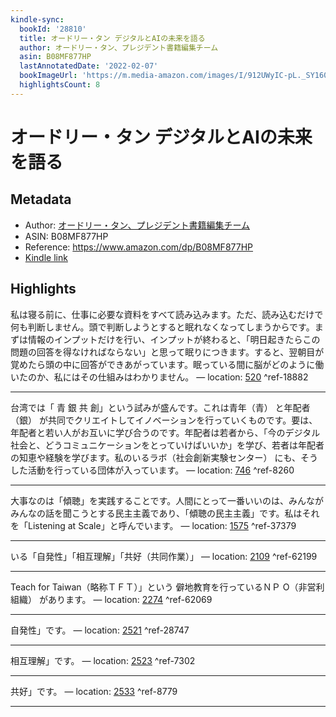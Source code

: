 ```yaml
---
kindle-sync:
  bookId: '28810'
  title: オードリー・タン デジタルとAIの未来を語る
  author: オードリー・タン、プレジデント書籍編集チーム
  asin: B08MF877HP
  lastAnnotatedDate: '2022-02-07'
  bookImageUrl: 'https://m.media-amazon.com/images/I/912UWyIC-pL._SY160.jpg'
  highlightsCount: 8
---
```

# オードリー・タン デジタルとAIの未来を語る
## Metadata
* Author: [オードリー・タン、プレジデント書籍編集チーム](https://www.amazon.comundefined)
* ASIN: B08MF877HP
* Reference: https://www.amazon.com/dp/B08MF877HP
* [Kindle link](kindle://book?action=open&asin=B08MF877HP)

## Highlights
私は寝る前に、仕事に必要な資料をすべて読み込みます。ただ、読み込むだけで何も判断しません。頭で判断しようとすると眠れなくなってしまうからです。まずは情報のインプットだけを行い、インプットが終わると、「明日起きたらこの問題の回答を得なければならない」と思って眠りにつきます。すると、翌朝目が覚めたら頭の中に回答ができあがっています。眠っている間に脳がどのように働いたのか、私にはその仕組みはわかりません。 — location: [520](kindle://book?action=open&asin=B08MF877HP&location=520) ^ref-18882

---
台湾では「 青 銀 共 創」という試みが盛んです。これは青年（青） と年配者（銀） が共同でクリエイトしてイノベーションを行っていくものです。要は、年配者と若い人がお互いに学び合うのです。年配者は若者から、「今のデジタル社会と、どうコミュニケーションをとっていけばいいか」を学び、若者は年配者の知恵や経験を学びます。私のいるラボ（社会創新実験センター） にも、そうした活動を行っている団体が入っています。 — location: [746](kindle://book?action=open&asin=B08MF877HP&location=746) ^ref-8260

---
大事なのは「傾聴」を実践することです。人間にとって一番いいのは、みんながみんなの話を聞こうとする民主主義であり、「傾聴の民主主義」です。私はそれを「Listening at Scale」と呼んでいます。 — location: [1575](kindle://book?action=open&asin=B08MF877HP&location=1575) ^ref-37379

---
いる「自発性」「相互理解」「共好（共同作業）」 — location: [2109](kindle://book?action=open&asin=B08MF877HP&location=2109) ^ref-62199

---
Teach for Taiwan（略称ＴＦＴ）」という 僻地教育を行っているＮＰ О（非営利組織） があります。 — location: [2274](kindle://book?action=open&asin=B08MF877HP&location=2274) ^ref-62069

---
自発性」です。 — location: [2521](kindle://book?action=open&asin=B08MF877HP&location=2521) ^ref-28747

---
相互理解」です。 — location: [2523](kindle://book?action=open&asin=B08MF877HP&location=2523) ^ref-7302

---
共好」です。 — location: [2533](kindle://book?action=open&asin=B08MF877HP&location=2533) ^ref-8779

---
